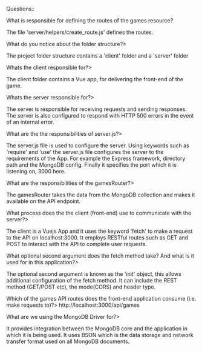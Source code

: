 Questions::

What is responsible for defining the routes of the games resource?

The file 'server/helpers/create_route.js' defines the routes.


What do you notice about the folder structure?>

The project folder structure contains a 'client' folder and a 'server' folder


Whats the client responsible for?>

The client folder contains a Vue app, for delivering the front-end of the game.


Whats the server responsible for?>

The server is responsible for receiving requests and sending responses.  The server is also configured to respond with HTTP 500 errors in the event of an internal error.


What are the the responsibilities of server.js?>

The server.js file is used to configure the server.
Using keywords such as 'require' and 'use' the server.js file configures the server to the requirements of the App. For example the Express framework, directory path and the MongoDB config.  Finally it specifies the port which it is listening on, 3000 here.


What are the responsibilities of the gamesRouter?>

The gamesRouter takes the data from the MongoDB collection and makes it available on the API endpoint.


What process does the the client (front-end) use to communicate with the server?>

The client is a Vuejs App and it uses the keyword 'fetch' to make a request to the API on localhost:3000.  It employs RESTful routes such as GET and POST to interact with the API to complete user requests.


What optional second argument does the fetch method take? And what is it used for in this application?>

The optional second argument is known as the 'init' object, this allows additional configuration of the fetch method. It can include the REST method (GET/POST etc), the mode(CORS) and header type.


Which of the games API routes does the front-end application consume (i.e. make requests to)?>
http://localhost:3000/api/games


What are we using the MongoDB Driver for?>

It provides integration between the MongoDB core and the application in which it is being used. It uses BSON which is the data storage and network transfer format used on all MongoDB documents.
